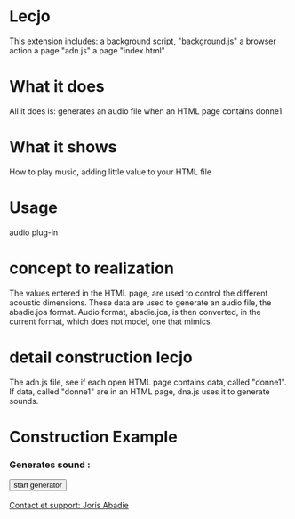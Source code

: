 # Lecjo
This extension includes:
a background script, "background.js" 
a browser action 
a page "adn.js" 
a page "index.html" 
# What it does
All it does is: generates an audio file when an HTML page contains donne1.
# What it shows
How to play music, adding little value to your HTML file
# Usage
 audio plug-in
# concept to realization
The values entered in the HTML page, are used to control the different acoustic dimensions. These data are used to generate an audio file, the abadie.joa format. Audio format, abadie.joa, is then converted, in the current format, which does not model, one that mimics.
# detail construction lecjo
The adn.js file, see if each open HTML page contains data, called "donne1". If data, called "donne1" are in an HTML page, dna.js uses it to generate sounds.
# Construction Example
<!DOCTYPE html>
<html>
  <head>
    <meta charset="utf-8">
  </head>
<body>
<input type="number" id="donne1" value="220" style="display: none;">
<input type="number" id="donne2" value="100" style="display: none;">
<input type="number" id="donne9" value="30" style="display: none;">
<input type="number" id="donne10" value="100" style="display: none;">
<input type="number" id="donne11" value="2" style="display: none;">
<input type="number" id="donne71" value="220" style="display: none;">
<h3>Generates sound :</h3>
<button id="tet1">start generator</button><br><br>
                   <a href="mailto:temps.jo@gmail.com">Contact et support: Joris Abadie</a>
<br><br>
  <div id='basewave1'> </div>
</body>
</html>

